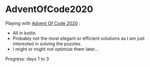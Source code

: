 # AdventOfCode2020

Playing with [Advent Of Code 2020](https://adventofcode.com/2020) : 

- All in kotlin
- Probably not the most elegant or efficient solutions as I am just interested in solving the puzzles.
- I might or might not optimize them later...


Progress: days 1 to 3
